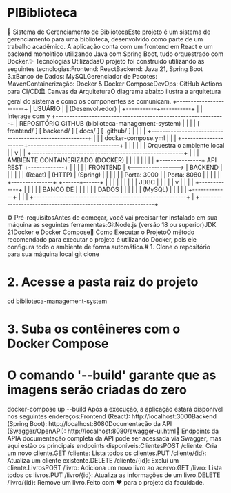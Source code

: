 # PIBiblioteca
📖 Sistema de Gerenciamento de BibliotecaEste projeto é um sistema de gerenciamento para uma biblioteca, desenvolvido como parte de um trabalho acadêmico. A aplicação conta com um frontend em React e um backend monolítico utilizando Java com Spring Boot, tudo orquestrado com Docker.✨ Tecnologias UtilizadasO projeto foi construído utilizando as seguintes tecnologias:Frontend: ReactBackend: Java 21, Spring Boot 3.xBanco de Dados: MySQLGerenciador de Pacotes: MavenContainerização: Docker & Docker ComposeDevOps: GitHub Actions para CI/CD🏛️ Canvas da ArquiteturaO diagrama abaixo ilustra a arquitetura geral do sistema e como os componentes se comunicam.   +-----------------------+
   |  USUÁRIO              |
   |  (Desenvolvedor)      |
   +-----------+-----------+
               |
               | Interage com
               v
   +-------------------------------------------------------------+
   |   REPOSITÓRIO GITHUB (biblioteca-management-system)         |
   |                                                             |
   |  [ frontend/ ]  [ backend/ ]  [ docs/ ]  [ .github/ ]       |
   |                                                             |
   |  +-------------------------------------------------------+  |
   |  | docker-compose.yml                                    |  |
   |  +---------------------+---------------------------------+  |
   |                        |                                    |
   |                        | Orquestra o ambiente local         |
   |                        v                                    |
   |  +-------------------------------------------------------+  |
   |  | AMBIENTE CONTAINERIZADO (DOCKER)                      |  |
   |  |                                                       |  |
   |  |  +---------------+      API REST      +-------------+ |  |
   |  |  | FRONTEND      | <---------------> | BACKEND     | |  |
   |  |  | (React)       |     (HTTP)        | (Spring)    | |  |
   |  |  | Porta: 3000   |                   | Porta: 8080 | |  |
   |  |  +---------------+                   +------+------+ |  |
   |  |                                              |        |  |
   |  |                                       JDBC   |        |  |
   |  |                                              v        |  |
   |  |                                      +-------------+ |  |
   |  |                                      | BANCO DE    | |  |
   |  |                                      | DADOS       | |  |
   |  |                                      | (MySQL)     | |  |
   |  |                                      +-------------+ |  |
   |  +-------------------------------------------------------+  |
   +-------------------------------------------------------------+

⚙️ Pré-requisitosAntes de começar, você vai precisar ter instalado em sua máquina as seguintes ferramentas:GitNode.js (versão 18 ou superior)JDK 21Docker e Docker Compose🏁 Como Executar o ProjetoO método recomendado para executar o projeto é utilizando Docker, pois ele configura todo o ambiente de forma automática.# 1. Clone o repositório para sua máquina local
git clone <url-do-seu-repositorio>

# 2. Acesse a pasta raiz do projeto
cd biblioteca-management-system

# 3. Suba os contêineres com o Docker Compose
# O comando '--build' garante que as imagens serão criadas do zero
docker-compose up --build
Após a execução, a aplicação estará disponível nos seguintes endereços:Frontend (React): http://localhost:3000Backend (Spring Boot): http://localhost:8080Documentação da API (Swagger/OpenAPI): http://localhost:8080/swagger-ui.html📝 Endpoints da APIA documentação completa da API pode ser acessada via Swagger, mas aqui estão os principais endpoints disponíveis:ClientesPOST /cliente: Cria um novo cliente.GET /cliente: Lista todos os clientes.PUT /cliente/{id}: Atualiza um cliente existente.DELETE /cliente/{id}: Exclui um cliente.LivrosPOST /livro: Adiciona um novo livro ao acervo.GET /livro: Lista todos os livros.PUT /livro/{id}: Atualiza as informações de um livro.DELETE /livro/{id}: Remove um livro.Feito com ❤️ para o projeto da faculdade.
